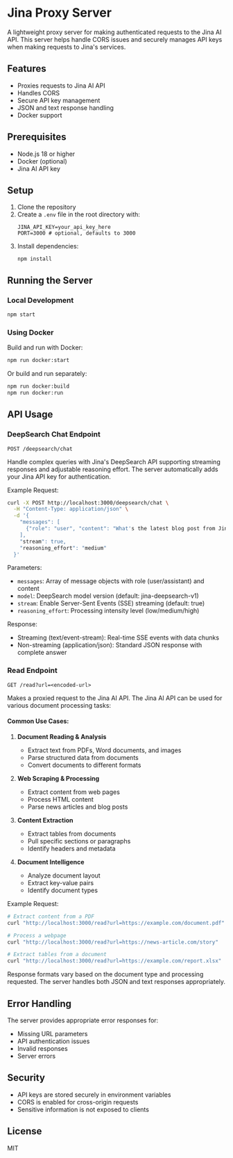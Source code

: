 # Jina Proxy Server

A lightweight proxy server for making authenticated requests to the Jina AI API. This server helps handle CORS issues and securely manages API keys when making requests to Jina's services.

## Features

- Proxies requests to Jina AI API
- Handles CORS
- Secure API key management
- JSON and text response handling
- Docker support

## Prerequisites

- Node.js 18 or higher
- Docker (optional)
- Jina AI API key

## Setup

1. Clone the repository
2. Create a `.env` file in the root directory with:
   ```
   JINA_API_KEY=your_api_key_here
   PORT=3000 # optional, defaults to 3000
   ```
3. Install dependencies:
   ```
   npm install
   ```

## Running the Server

### Local Development

```bash
npm start
```

### Using Docker

Build and run with Docker:
```bash
npm run docker:start
```

Or build and run separately:
```bash
npm run docker:build
npm run docker:run
```

## API Usage

### DeepSearch Chat Endpoint

`POST /deepsearch/chat`

Handle complex queries with Jina's DeepSearch API supporting streaming responses and adjustable reasoning effort. The server automatically adds your Jina API key for authentication.

Example Request:
```bash
curl -X POST http://localhost:3000/deepsearch/chat \
  -H "Content-Type: application/json" \
  -d '{
    "messages": [
      {"role": "user", "content": "What's the latest blog post from Jina AI?"}
    ],
    "stream": true,
    "reasoning_effort": "medium"
  }'
```

Parameters:
- `messages`: Array of message objects with role (user/assistant) and content
- `model`: DeepSearch model version (default: jina-deepsearch-v1)
- `stream`: Enable Server-Sent Events (SSE) streaming (default: true)
- `reasoning_effort`: Processing intensity level (low/medium/high)

Response:
- Streaming (text/event-stream): Real-time SSE events with data chunks
- Non-streaming (application/json): Standard JSON response with complete answer

### Read Endpoint

`GET /read?url=<encoded-url>`

Makes a proxied request to the Jina AI API. The Jina AI API can be used for various document processing tasks:

#### Common Use Cases:

1. **Document Reading & Analysis**
   - Extract text from PDFs, Word documents, and images
   - Parse structured data from documents
   - Convert documents to different formats

2. **Web Scraping & Processing**
   - Extract content from web pages
   - Process HTML content
   - Parse news articles and blog posts

3. **Content Extraction**
   - Extract tables from documents
   - Pull specific sections or paragraphs
   - Identify headers and metadata

4. **Document Intelligence**
   - Analyze document layout
   - Extract key-value pairs
   - Identify document types

Example Request:
```bash
# Extract content from a PDF
curl "http://localhost:3000/read?url=https://example.com/document.pdf"

# Process a webpage
curl "http://localhost:3000/read?url=https://news-article.com/story"

# Extract tables from a document
curl "http://localhost:3000/read?url=https://example.com/report.xlsx"
```

Response formats vary based on the document type and processing requested. The server handles both JSON and text responses appropriately.

## Error Handling

The server provides appropriate error responses for:
- Missing URL parameters
- API authentication issues
- Invalid responses
- Server errors

## Security

- API keys are stored securely in environment variables
- CORS is enabled for cross-origin requests
- Sensitive information is not exposed to clients

## License

MIT
